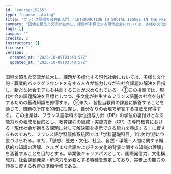 ```yaml
---
id: "course:15255"
type: "course-catalog"
title: "フランス語圏社会共創入門 ／INTRODUCTION TO SOCIAL ISSUES IN THE FRENCH-SPEAKING WORLD"
summary: "国境を超えた交流が拡大し、課題が多様化する現代社会においては、多様な文化的・職業的バックグラウンドを有する人々が協力しながら社会課題の解決を目指し、新たな社会モデルを共創することが求められている。 ①この授業では、現代社会の課題解決を目標と…"
tags: []
campus: ""
credits: 2
instructors: []
license: " "
version:
  created_at: "2025-10-09T03:48:57Z"
  updated_at: "2025-10-09T03:48:57Z"
---
```


国境を超えた交流が拡大し、課題が多様化する現代社会においては、多様な文化的・職業的バックグラウンドを有する人々が協力しながら社会課題の解決を目指し、新たな社会モデルを共創することが求められている。 ①この授業では、現代社会の課題解決を目標としつつ、多文化が共生するフランス語圏の社会を分析するための基礎知識を修得する。 ②また、各担当教員の課題に解答することを通じて、問題の所在を的確に把握し、自分なりの表現で解答する技法を修得する。 この授業は、フランス語学科の学位授与方針（DP）の学位の裏付けとなる能力６の養成を目的とし、教育課程の編成・実施方針（CP）の専門教育における「現代社会が抱える課題に対して解決策を提示できる能力を養成する」に資するものであり、フランス語学科履修系統図では「学科基礎科目」1年次1学期に位置づけられる。また、「思想、歴史・文化、社会、自然・環境・人間に関する概括的な知識の理解、さまざまな言語およびその文化的背景に関する知識の理解」を涵養することを目的とする。卒業後キャリアパスとして、国際発信力、文化構想力、社会課題発見・解決力を必要とする職種を想定しており、実務上の能力の伸長に資する教育の準備学修である。
